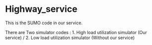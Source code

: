 # Highway_service
 This is the SUMO code in our service.

 
There are Two simulator codes : 1. High load utilization simulator (Our service) / 2. Low load utilization simulator (Without our service)
